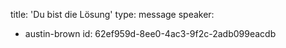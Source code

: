 title: 'Du bist die Lösung'
type: message
speaker:
  - austin-brown
id: 62ef959d-8ee0-4ac3-9f2c-2adb099eacdb
